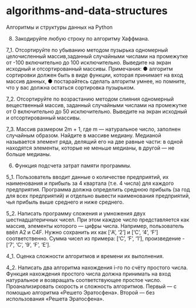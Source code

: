 # algorithms-and-data-structures
Алгоритмы и структуры данных на Python

8. Закодируйте любую строку по алгоритму Хаффмана.


7_1. Отсортируйте по убыванию методом пузырька одномерный целочисленный массив,заданный случайными числами на промежутке от -100      включительно до 100 исключительно. Выведите на экран исходный и отсортированный массивы.
Примечания:
● алгоритм сортировки должен быть в виде функции, которая принимает на вход массив данных,
● постарайтесь сделать алгоритм умнее, но помните, что у вас должна остаться сортировка пузырьком.

7_2. Отсортируйте по возрастанию методом слияния одномерный вещественный массив, заданный случайными числами на промежутке от 0 включительно до 50 исключительно. Выведите на экран исходный и отсортированный массивы.

7_3. Массив размером 2m + 1, где m — натуральное число, заполнен случайным образом. Найдите в массиве медиану. Медианой называется элемент ряда, делящий его на две равные части: в одной находятся элементы, которые не меньше медианы, в другой — не больше медианы.


6. Функция подсчета затрат памяти программы.


5_1. Пользователь вводит данные о количестве предприятий, их наименования и прибыль за 4 квартала (т.е. 4 числа) для каждого предприятия. Программа должна определить среднюю прибыль (за год для всех предприятий) и отдельно вывести наименования предприятий, чья прибыль выше среднего и ниже среднего.

5_2. Написать программу сложения и умножения двух шестнадцатеричных чисел. При этом каждое число представляется как массив, элементы которого — цифры числа.
Например, пользователь ввёл A2 и C4F. Нужно сохранить их как [‘A’, ‘2’] и [‘C’, ‘4’, ‘F’] соответственно.
Сумма чисел из примера: [‘C’, ‘F’, ‘1’], произведение - [‘7’, ‘C’, ‘9’, ‘F’, ‘E’].


4_1. Оценка сложности алгоритмов и времени их выполнения.

4_2. Написать два алгоритма нахождения i-го по счёту простого числа.
Функция нахождения простого числа должна принимать на вход натуральное и возвращать соответствующее простое число.
Проанализировать скорость и сложность алгоритмов.
Первый — с помощью алгоритма «Решето Эратосфена».
Второй — без использования «Решета Эратосфена».
